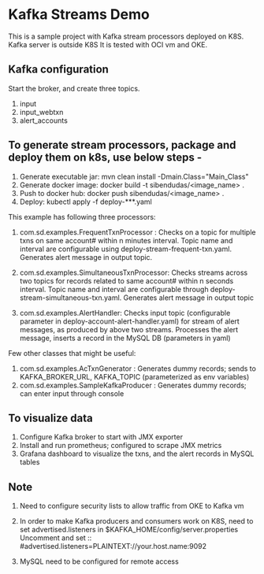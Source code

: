 # Kafka Streams Demo

This is a sample project with Kafka stream processors deployed on K8S. Kafka server is outside K8S
It is tested with OCI vm and OKE. 

## Kafka configuration 

Start the broker, and create three topics. 
1. input
2. input_webtxn
3. alert_accounts

## To generate stream processors, package and deploy them on k8s, use below steps - 

1. Generate executable jar: mvn clean install  -Dmain.Class="Main_Class"
2. Generate docker image:  docker build -t sibendudas/<image_name> .
3. Push to docker hub:  docker push sibendudas/<image_name> .
4. Deploy: kubectl apply -f deploy-***.yaml
  
This example has following three processors:

1. com.sd.examples.FrequentTxnProcessor : Checks on a topic for multiple txns on same account# within n minutes interval. Topic name and 
interval are configurable using deploy-stream-frequent-txn.yaml. Generates alert message in output topic.

2. com.sd.examples.SimultaneousTxnProcessor: Checks streams across two topics for records related to same account# within n seconds interval. Topic name and interval are configurable through deploy-stream-simultaneous-txn.yaml. Generates alert message in output topic

3. com.sd.examples.AlertHandler: Checks input topic (configurable parameter in deploy-account-alert-handler.yaml) for stream of alert messages, as produced by above two streams. Processes the alert message, inserts a record in the MySQL DB (parameters in yaml)

Few other classes that might be useful:
1. com.sd.examples.AcTxnGenerator : Generates dummy records; sends to KAFKA_BROKER_URL, KAFKA_TOPIC  (parameterized as env variables)
2. com.sd.examples.SampleKafkaProducer : Generates dummy records; can enter input through console 

## To visualize data

1. Configure Kafka broker to start with JMX exporter 
2. Install and run prometheus; configured to scrape JMX metrics
3. Grafana dashboard to visualize the txns, and the alert records in MySQL tables 

## Note

1. Need to configure security lists to allow traffic from OKE to Kafka vm

2. In order to make Kafka producers and consumers work on K8S, need to set advertised.listeners in $KAFKA_HOME/config/server.properties 
Uncomment and set :: #advertised.listeners=PLAINTEXT://your.host.name:9092

3. MySQL need to be configured for remote access
